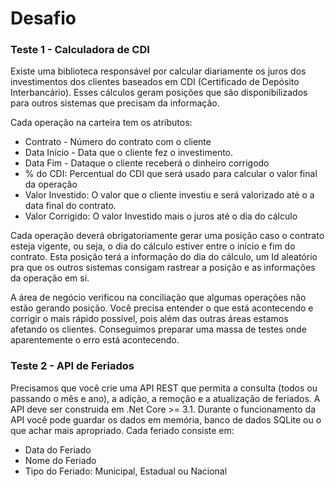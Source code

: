# Desafio

### Teste 1 - Calculadora de CDI
Existe uma biblioteca responsável por calcular diariamente os juros dos investimentos dos clientes baseados em CDI (Certificado de Depósito Interbancário). Esses cálculos geram posições que são disponibilizados para outros sistemas que precisam da informação.

Cada operação na carteira tem os atributos:
* Contrato - Número do contrato com o cliente
* Data Início - Data que o cliente fez o investimento.
* Data Fim - Dataque o cliente receberá o dinheiro corrigodo
* % do CDI: Percentual do CDI que será usado para calcular o valor final da operação
* Valor Investido: O valor que o cliente investiu e será valorizado até o a data final do contrato.
* Valor Corrigido: O valor Investido mais o juros até o dia do cálculo

Cada operação deverá obrigatoriamente gerar uma posição caso o contrato esteja vigente, ou seja, o dia do cálculo estiver entre o início e fim do contrato. Esta posição terá a informação do dia do cálculo, um Id aleatório pra que os outros sistemas consigam rastrear a posição e as informações da operação em si.

A área de negócio verificou na conciliação que algumas operações não estão gerando posição. Você precisa entender o que está acontecendo e corrigir o mais rápido possível, pois além das outras áreas estamos afetando os clientes. Conseguimos preparar uma massa de testes onde aparentemente o erro está acontecendo.


### Teste 2 - API de Feriados
Precisamos que você crie uma API REST que permita a consulta (todos ou passando o mês e ano), a adição, a remoção e a atualização de feriados. A API deve ser construida em .Net Core >= 3.1. Durante o funcionamento da API você pode guardar os dados em memória, banco de dados SQLite ou o que achar mais apropriado. 
Cada feriado consiste em:
* Data do Feriado
* Nome do Feriado
* Tipo do Feriado: Municipal, Estadual ou Nacional
